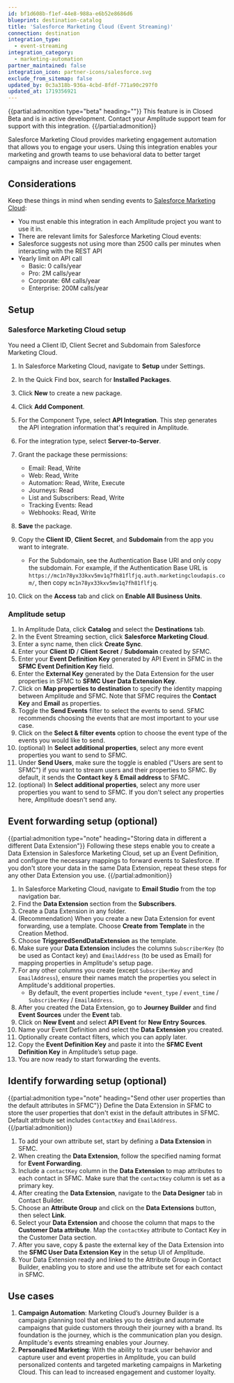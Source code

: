 ```yaml
---
id: bf1d608b-f1ef-44e8-988a-e6b52e8686d6
blueprint: destination-catalog
title: 'Salesforce Marketing Cloud (Event Streaming)'
connection: destination
integration_type:
  - event-streaming
integration_category:
  - marketing-automation
partner_maintained: false
integration_icon: partner-icons/salesforce.svg
exclude_from_sitemap: false
updated_by: 0c3a318b-936a-4cbd-8fdf-771a90c297f0
updated_at: 1719356921
---
```

{{partial:admonition type="beta" heading=""}}
This feature is in Closed Beta and is in active development. Contact your Amplitude support team for support with this integration.
{{/partial:admonition}}

Salesforce Marketing Cloud provides marketing engagement automation that allows you to engage your users. Using this integration enables your marketing and growth teams to use behavioral data to better target campaigns and increase user engagement.

## Considerations

Keep these things in mind when sending events to [Salesforce Marketing Cloud](https://www.salesforce.com/content/dam/web/en_us/www/documents/pricing/mc_email_journey_pricing_sheet.pdf):

- You must enable this integration in each Amplitude project you want to use it in.
- There are relevant limits for Salesforce Marketing Cloud events:
- Salesforce suggests not using more than 2500 calls per minutes when interacting with the REST API
- Yearly limit on API call
    - Basic: 0 calls/year
    - Pro: 2M calls/year
    - Corporate: 6M calls/year
    - Enterprise: 200M calls/year
  
## Setup

### Salesforce Marketing Cloud setup

You need a Client ID, Client Secret and Subdomain from Salesforce Marketing Cloud.

1. In Salesforce Marketing Cloud, navigate to **Setup** under Settings.
2. In the Quick Find box, search for **Installed Packages**.
3. Click **New** to create a new package.
4. Click **Add Component**.
5. For the Component Type, select **API Integration**. This step generates the API integration information that's required in Amplitude.
6. For the integration type, select **Server-to-Server**.
7. Grant the package these permissions:
    - Email: Read, Write
    - Web: Read, Write
    - Automation: Read, Write, Execute
    - Journeys: Read
    - List and Subscribers: Read, Write
    - Tracking Events: Read
    - Webhooks: Read, Write
8. **Save** the package.
9. Copy the **Client ID**, **Client Secret**, and **Subdomain** from the app you want to integrate.

    - For the Subdomain, see the Authentication Base URI and only copy the subdomain. For example, if the Authentication Base URL is `https://mc1n78yx33kxv5mv1q7fh81flfjq.auth.marketingcloudapis.com/`, then copy `mc1n78yx33kxv5mv1q7fh81flfjq`.


10. Click on the **Access** tab and click on **Enable All Business Units**.

### Amplitude setup

1. In Amplitude Data, click **Catalog** and select the **Destinations** tab.
2. In the Event Streaming section, click **Salesforce Marketing Cloud**.
3. Enter a sync name, then click **Create Sync**.
4. Enter your **Client ID** / **Client Secret** / **Subdomain** created by SFMC.
5. Enter your **Event Definition Key** generated by API Event in SFMC in the **SFMC Event Definition Key** field.
6. Enter the **External Key** generated by the Data Extension for the user properties in SFMC to **SFMC User Data Extension Key**. 
7. Click on **Map properties to destination** to specify the identity mapping between Amplitude and SFMC. Note that SFMC requires the **Contact Key** and **Email** as properties.
8. Toggle the **Send Events** filter to select the events to send. SFMC recommends choosing the events that are most important to your use case.
9. Click on the **Select & filter events** option to choose the event type of the events you would like to send.
10. (optional) In **Select additional properties**, select any more event properties you want to send to SFMC.
11. Under **Send Users**, make sure the toggle is enabled ("Users are sent to SFMC") if you want to stream users and their properties to SFMC. By default, it sends the **Contact key** & **Email address** to SFMC.
12. (optional) In **Select additional properties**, select any more user properties you want to send to SFMC. If you don't select any properties here, Amplitude doesn't send any.

## Event forwarding setup (optional)

{{partial:admonition type="note" heading="Storing data in different a different Data Extension"}}
Following these steps enable you to create a Data Extension in Salesforce Marketing Cloud, set up an Event Definition, and configure the necessary mappings to forward events to Salesforce. If you don't store your data in the same Data Extension, repeat these steps for any other Data Extension you use.
{{/partial:admonition}} 

1. In Salesforce Marketing Cloud, navigate to **Email Studio** from the top navigation bar.
2. Find the **Data Extension** section from the **Subscribers**.
3. Create a Data Extension in any folder.
4. (Recommendation) When you create a new Data Extension for event forwarding, use a template. Choose **Create from Template** in the Creation Method.
5. Choose **TriggeredSendDataExtension** as the template.
6. Make sure your **Data Extension** includes the columns `SubscriberKey` (to be used as Contact key) and `EmailAddress` (to be used as Email) for mapping properties in Amplitude's setup page.
7. For any other columns you create (except `SubscriberKey` and `EmailAddress`), ensure their names match the properties you select in Amplitude's additional properties.
    - By default, the event properties include `*event_type` / `event_time` / `SubscriberKey` / `EmailAddress`.
8. After you created the Data Extension, go to **Journey Builder** and find **Event Sources** under the **Event** tab.
9. Click on **New Event** and select **API Event** for **New Entry Sources**.
10. Name your Event Definition and select the **Data Extension** you created.
11. Optionally create contact filters, which you can apply later.
12. Copy the **Event Definition Key** and paste it into the **SFMC Event Definition Key** in Amplitude’s setup page.
13. You are now ready to start forwarding the events.

## Identify forwarding setup (optional)

{{partial:admonition type="note" heading="Send other user properties than the default attributes in SFMC"}}
Define the Data Extension in SFMC to store the user properties that don't exist in the default attributes in SFMC. Default attribute set includes `ContactKey` and `EmailAddress`.
{{/partial:admonition}}

1. To add your own attribute set, start by defining a **Data Extension** in SFMC.
2. When creating the **Data Extension**, follow the specified naming format for **Event Forwarding**.
3. Include a `contactKey` column in the **Data Extension** to map attributes to each contact in SFMC. Make sure that the `contactKey` column is set as a primary key.
4. After creating the **Data Extension**, navigate to the **Data Designer** tab in Contact Builder.
5. Choose an **Attribute Group** and click on the **Data Extensions** button, then select **Link**.
6. Select your **Data Extension** and choose the column that maps to the **Customer Data attribute**. Map the `contactKey` attribute to Contact Key in the Customer Data section.
7. After you save, copy & paste the external key of the Data Extension into the **SFMC User Data Extension Key** in the setup UI of Amplitude.
8. Your Data Extension ready and linked to the Attribute Group in Contact Builder, enabling you to store and use the attribute set for each contact in SFMC.

## Use cases

1. **Campaign Automation**: Marketing Cloud’s Journey Builder is a campaign planning tool that enables you to design and automate campaigns that guide customers through their journey with a brand. Its foundation is the journey, which is the communication plan you design. Amplitude's events streaming enables your Journey.
2. **Personalized Marketing**: With the ability to track user behavior and capture user and event properties in Amplitude, you can build personalized contents and targeted marketing campaigns in Marketing Cloud. This can lead to increased engagement and customer loyalty.